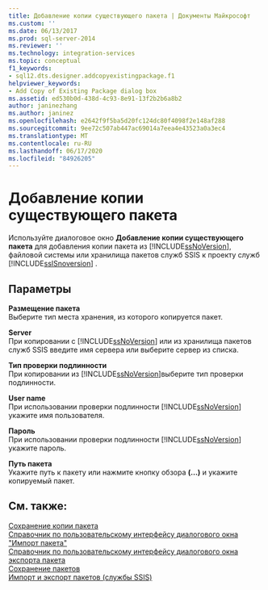 ```yaml
---
title: Добавление копии существующего пакета | Документы Майкрософт
ms.custom: ''
ms.date: 06/13/2017
ms.prod: sql-server-2014
ms.reviewer: ''
ms.technology: integration-services
ms.topic: conceptual
f1_keywords:
- sql12.dts.designer.addcopyexistingpackage.f1
helpviewer_keywords:
- Add Copy of Existing Package dialog box
ms.assetid: ed530b0d-438d-4c93-8e91-13f2b2b6a8b2
author: janinezhang
ms.author: janinez
ms.openlocfilehash: e2642f9f5ba5d20fc124dc80f4098f2e148af288
ms.sourcegitcommit: 9ee72c507ab447ac69014a7eea4e43523a0a3ec4
ms.translationtype: MT
ms.contentlocale: ru-RU
ms.lasthandoff: 06/17/2020
ms.locfileid: "84926205"
---
```

# <a name="add-copy-of-existing-package"></a>Добавление копии существующего пакета
  Используйте диалоговое окно **Добавление копии существующего пакета** для добавления копии пакета из [!INCLUDE[ssNoVersion](../includes/ssnoversion-md.md)], файловой системы или хранилища пакетов служб SSIS к проекту служб [!INCLUDE[ssISnoversion](../includes/ssisnoversion-md.md)] .  
  
## <a name="options"></a>Параметры  
 **Размещение пакета**  
 Выберите тип места хранения, из которого копируется пакет.  
  
 **Server**  
 При копировании с [!INCLUDE[ssNoVersion](../includes/ssnoversion-md.md)] или из хранилища пакетов служб SSIS введите имя сервера или выберите сервер из списка.  
  
 **Тип проверки подлинности**  
 При копировании из [!INCLUDE[ssNoVersion](../includes/ssnoversion-md.md)]выберите тип проверки подлинности.  
  
 **User name**  
 При использовании проверки подлинности [!INCLUDE[ssNoVersion](../includes/ssnoversion-md.md)] укажите имя пользователя.  
  
 **Пароль**  
 При использовании проверки подлинности [!INCLUDE[ssNoVersion](../includes/ssnoversion-md.md)] укажите пароль.  
  
 **Путь пакета**  
 Укажите путь к пакету или нажмите кнопку обзора **(…)** и укажите копируемый пакет.  
  
## <a name="see-also"></a>См. также:  
 [Сохранение копии пакета](../../2014/integration-services/save-copy-of-package.md)   
 [Справочник по пользовательскому интерфейсу диалогового окна "Импорт пакета"](../../2014/integration-services/import-package-dialog-box-ui-reference.md)   
 [Справочник по пользовательскому интерфейсу диалогового окна экспорта пакета](../../2014/integration-services/export-package-dialog-box-ui-reference.md)   
 [Сохранение пакетов](save-packages.md)   
 [Импорт и экспорт пакетов (службы SSIS)](../../2014/integration-services/import-and-export-packages-ssis-service.md)  
  
  
